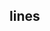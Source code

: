 ## lines


<!-- CSSJSON.lines.description -->

<!-- CSSJSON.lines.syntax -->

<!-- CSSJSON.lines.values -->

<!-- CSSJSON.lines.defaultValue -->

<!-- CSSJSON.lines.unixTags -->

<!-- CSSJSON.lines.compatibility -->

<!-- CSSJSON.lines.reference -->